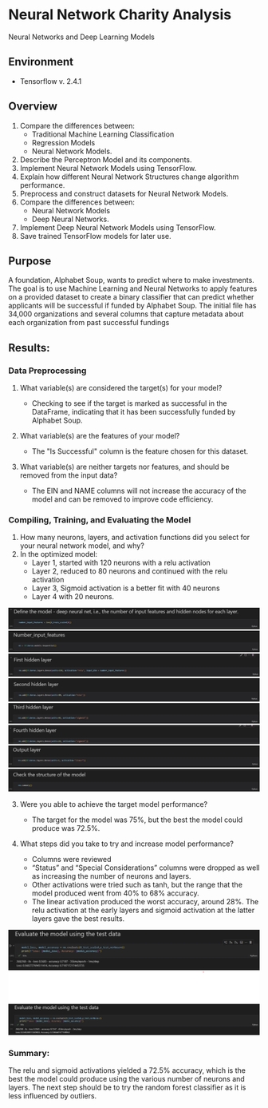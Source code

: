 # Neural Network Charity Analysis
Neural Networks and Deep Learning Models

## Environment
* Tensorflow v. 2.4.1

## Overview 
1.  Compare the differences between:
    * Traditional Machine Learning Classification
    * Regression Models
    * Neural Network Models.
2.  Describe the Perceptron Model and its components.
3.  Implement Neural Network Models using TensorFlow.
4.  Explain how different Neural Network Structures change algorithm performance.
5.  Preprocess and construct datasets for Neural Network Models.
6.  Compare the differences between:
    * Neural Network Models
    * Deep Neural Networks.
7.  Implement Deep Neural Network Models using TensorFlow.
8.  Save trained TensorFlow models for later use.

## Purpose
A foundation, Alphabet Soup, wants to predict where to make investments.  The goal is to use Machine Learning and Neural Networks to apply features on a provided dataset to create a binary classifier that can predict whether applicants will be successful if funded by Alphabet Soup.  The initial file has 34,000 organizations and several columns that capture metadata about each organization from past successful fundings

## Results:

### Data Preprocessing
1.  What variable(s) are considered the target(s) for your model?   
    * Checking to see if the target is marked as successful in the DataFrame, indicating that it has been successfully funded by Alphabet Soup.  

2.  What variable(s) are the features of your model?    
    * The "Is Successful" column is the feature chosen for this dataset.

3.  What variable(s) are neither targets nor features, and should be removed from the input data?     
    * The EIN and NAME columns will not increase the accuracy of the model and can be removed to improve code efficiency. 

### Compiling, Training, and Evaluating the Model
1.  How many neurons, layers, and activation functions did you select for your neural network model, and why?    
2.  In the optimized model: 
    * Layer 1, started with 120 neurons with a relu activation
    * Layer 2, reduced to 80 neurons and continued with the relu activation 
    * Layer 3, Sigmoid activation is a better fit with 40 neurons 
    * Layer 4 with 20 neurons.    

![Pic 1](https://github.com/krmcclelland/Neural_Network_Charity_Analysis/blob/main/Image/Model2-1.jpg)
![Pic 2](https://github.com/krmcclelland/Neural_Network_Charity_Analysis/blob/main/Image/Model2-2.jpg)
![Pic 3](https://github.com/krmcclelland/Neural_Network_Charity_Analysis/blob/main/Image/Model2-3.jpg)
![Pic 4](https://github.com/krmcclelland/Neural_Network_Charity_Analysis/blob/main/Image/Model2-4.jpg)
![Pic 5](https://github.com/krmcclelland/Neural_Network_Charity_Analysis/blob/main/Image/Model2-5.jpg)
![Pic 6](https://github.com/krmcclelland/Neural_Network_Charity_Analysis/blob/main/Image/Model2-6.jpg)
![Pic 7](https://github.com/krmcclelland/Neural_Network_Charity_Analysis/blob/main/Image/Model2-7.jpg)
![Pic 8](https://github.com/krmcclelland/Neural_Network_Charity_Analysis/blob/main/Image/Model2-8.jpg)

3.  Were you able to achieve the target model performance?      
    * The target for the model was 75%, but the best the model could produce was 72.5%.

4.  What steps did you take to try and increase model performance?   
    * Columns were reviewed 
    * “Status” and “Special Considerations” columns were dropped as well as increasing the number of neurons and layers.  
    * Other activations were tried such as tanh, but the range that the model produced went from 40% to 68% accuracy.  
    * The linear activation produced the worst accuracy, around 28%.  The relu activation at the early layers and sigmoid activation at the latter layers gave the best results.
  
![Pic 9](https://github.com/krmcclelland/Neural_Network_Charity_Analysis/blob/main/Image/Dev_1_and_2.PNG)
![Pic 10](https://github.com/krmcclelland/Neural_Network_Charity_Analysis/blob/main/Image/Dev3.png)    

### Summary:   
The relu and sigmoid activations yielded a 72.5% accuracy, which is the best the model could produce using the various number of neurons and layers.  The next step should be to try the random forest classifier as it is less influenced by outliers.   
